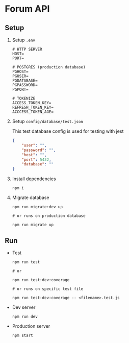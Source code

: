 # Forum API

## Setup

1. Setup `.env`

    ```env
    # HTTP SERVER
    HOST=
    PORT=

    # POSTGRES (production database)
    PGHOST=
    PGUSER=
    PGDATABASE=
    PGPASSWORD=
    PGPORT=

    # TOKENIZE
    ACCESS_TOKEN_KEY=
    REFRESH_TOKEN_KEY=
    ACCCESS_TOKEN_AGE=
    ```

2. Setup `config/database/test.json`

    This test database config is used for testing with jest

    ```json
    {
        "user": "",
        "password": "",
        "host": "",
        "port": 5432,
        "database": ""
    }
    ```

3. Install dependencies

    ```
    npm i
    ```

4. Migrate database

    ```
    npm run migrate:dev up

    # or runs on production database

    npm run migrate up
    ```

## Run

-   Test

    ```
    npm run test

    # or

    npm run test:dev:coverage

    # or runs on specific test file

    npm run test:dev:coverage -- <filename>.test.js
    ```

-   Dev server
    ```
    npm run dev
    ```
-   Production server
    ```
    npm start
    ```
